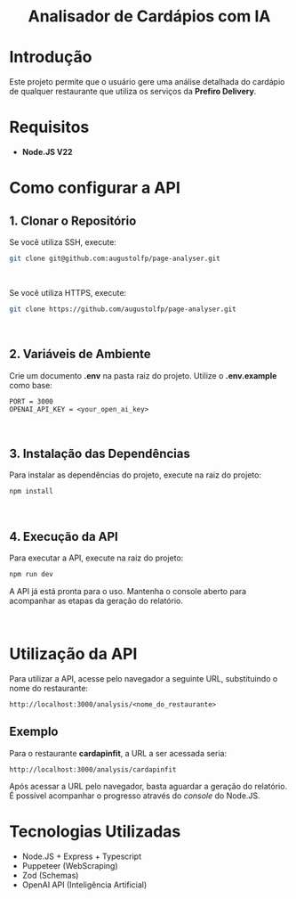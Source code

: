<h1 align='center'>Analisador de Cardápios com IA</h1>

# Introdução

Este projeto permite que o usuário gere uma análise detalhada do cardápio de qualquer restaurante que utiliza os serviços da **Prefiro Delivery**.

# Requisitos

- **Node.JS V22**

# Como configurar a API

## 1. Clonar o Repositório

Se você utiliza SSH, execute:

```bash
git clone git@github.com:augustolfp/page-analyser.git
```

<br />

Se você utiliza HTTPS, execute:

```bash
git clone https://github.com/augustolfp/page-analyser.git
```

<br />

## 2. Variáveis de Ambiente

Crie um documento **.env** na pasta raiz do projeto. Utilize o **.env.example** como base:

```
PORT = 3000
OPENAI_API_KEY = <your_open_ai_key>
```

<br />

## 3. Instalação das Dependências

Para instalar as dependências do projeto, execute na raiz do projeto:

```bash
npm install
```

<br />

## 4. Execução da API

Para executar a API, execute na raiz do projeto:

```bash
npm run dev
```

A API já está pronta para o uso. Mantenha o console aberto para acompanhar as etapas da geração do relatório.

<br />

# Utilização da API

Para utilizar a API, acesse pelo navegador a seguinte URL, substituindo o nome do restaurante:

```
http://localhost:3000/analysis/<nome_do_restaurante>
```

## Exemplo

Para o restaurante **cardapinfit**, a URL a ser acessada seria:

```
http://localhost:3000/analysis/cardapinfit
```

Após acessar a URL pelo navegador, basta aguardar a geração do relatório. É possível acompanhar o progresso através do _console_ do Node.JS.

# Tecnologias Utilizadas

- Node.JS + Express + Typescript
- Puppeteer (WebScraping)
- Zod (Schemas)
- OpenAI API (Inteligência Artificial)
